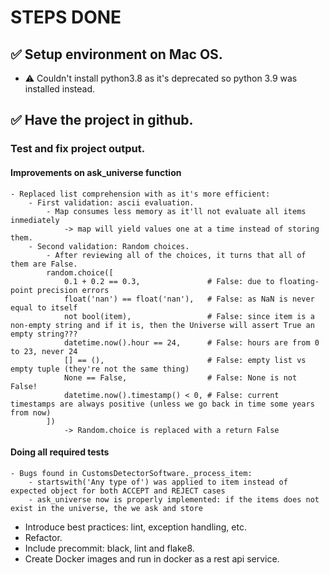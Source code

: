 # STEPS DONE
## ✅ Setup environment on Mac OS.
- ⚠️ Couldn't install python3.8 as it's deprecated so python 3.9 was installed instead.

## ✅ Have the project in github.

### Test and fix project output.
#### Improvements on ask_universe function
    - Replaced list comprehension with as it's more efficient:
        - First validation: ascii evaluation.
            - Map consumes less memory as it'll not evaluate all items inmediately
                -> map will yield values one at a time instead of storing them.
        - Second validation: Random choices.
            - After reviewing all of the choices, it turns that all of them are False.
            random.choice([
                0.1 + 0.2 == 0.3,               # False: due to floating-point precision errors
                float('nan') == float('nan'),   # False: as NaN is never equal to itself
                not bool(item),                 # False: since item is a non-empty string and if it is, then the Universe will assert True an empty string???
                datetime.now().hour == 24,      # False: hours are from 0 to 23, never 24
                [] == (),                       # False: empty list vs empty tuple (they're not the same thing)
                None == False,                  # False: None is not False!
                datetime.now().timestamp() < 0, # False: current timestamps are always positive (unless we go back in time some years from now)
            ])
                -> Random.choice is replaced with a return False
#### Doing all required tests
    - Bugs found in CustomsDetectorSoftware._process_item:
        - startswith('Any type of') was applied to item instead of expected object for both ACCEPT and REJECT cases
        - ask_universe now is properly implemented: if the items does not exist in the universe, the we ask and store


- Introduce best practices: lint, exception handling, etc.
- Refactor.
- Include precommit: black, lint and flake8.
- Create Docker images and run in docker as a rest api service.
